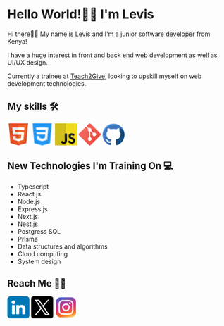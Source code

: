 # Hello World!👋🏾 I'm Levis
Hi there👋🏾 My name is Levis and I'm a junior software developer from Kenya!

I have a huge interest in front and back end web development as well as UI/UX design.

Currently a trainee at [Teach2Give](https://teach2give.com/), looking to upskill myself on web development technologies.

## My skills 🛠
<p><img src="images\html.svg" alt="html icon" width="50px">
<img src="images\css.svg" alt="css icon" width="50px">
<img src="images\javascript.svg" alt="javascript icon" width="50px">
<img src="images\git.png" alt="git icon" width="50px">
<img src="images\github (1).png" alt="github icon" width="50px"></p>


## New Technologies I'm Training On 💻
- Typescript
- React.js
- Node.js
- Express.js
- Next.js
- Nest.js
- Postgress SQL
- Prisma
- Data structures and algorithms
- Cloud computing
- System design

## Reach Me 🤙🏾
<p><a href="https://www.linkedin.com/in/levis-mbui" target="_blank"><img src="images\linkedin.png" alt="Linkdin logo" width="50px"></a>
<a href="https://www.linkedin.com/in/levis-mbui" target="_blank"><img src="images\twitter.png" alt="Linkdin logo" width="50px"></a>
<a href="https://www.linkedin.com/in/levis-mbui" target="_blank"><img src="images\instagram.png" alt="Linkdin logo" width="50px"></a></p>




